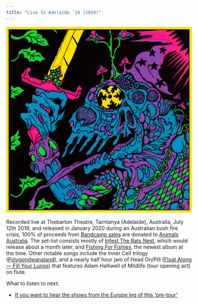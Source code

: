 ```yaml
---
title: "Live In Adelaide ’19 (2020)"
---
```


![album cover of Live In Adelaide 2019](./cover.jpg)

Recorded live at Thebarton Theatre, Tarntanya (Adelaide), Australia, July 12th 2019, and released in January 2020 during an Australian bush fire crisis, 100% of proceeds from [Bandcamp sales](https://kinggizzard.bandcamp.com/album/live-in-adelaide-19) are donated to [Animals Australia](https://animalsaustralia.org/). The set-list consists mostly of [Infest The Rats Nest](./infest-the-rats-nest), which would release about a month later, and [Fishing For Fishies](./fishing-for-fishies), the newest album at the time. Other notable songs include the Inner Cell trilogy ([Polygondwanaland](./polygondwanaland)), and a nearly half hour jam of Head On/Pill ([Float Along — Fill Your Lungs](./float-along-fill-your-lungs)) that features Adam Halliwell of Mildlife (tour opening act) on flute.

What to listen to next:

*   [If you want to hear the shows from the Europe leg of this ‘pre-tour’](./live-in-paris-2019)
